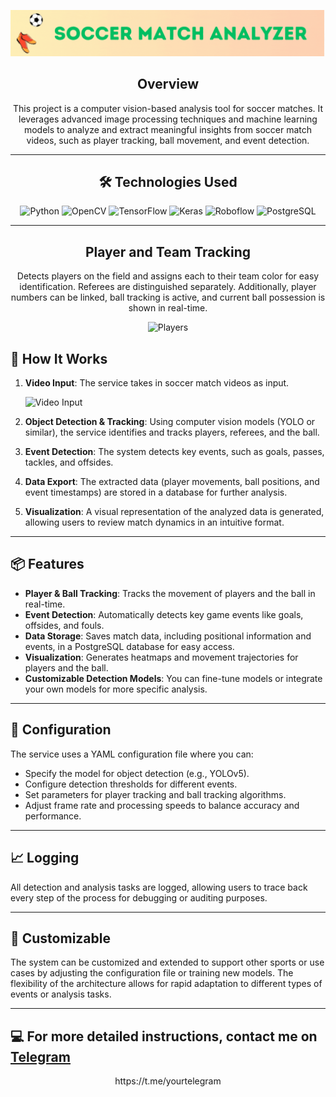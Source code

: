 <div align="center">

![Main](docs/soccer.gif)

## Overview

This project is a computer vision-based analysis tool for soccer matches. It leverages advanced image processing techniques and machine learning models to analyze and extract meaningful insights from soccer match videos, such as player tracking, ball movement, and event detection.

---

## 🛠 Technologies Used

![Python](https://img.shields.io/badge/Python-3776AB?style=for-the-badge&logo=python&logoColor=white)
![OpenCV](https://img.shields.io/badge/OpenCV-5C3EE8?style=for-the-badge&logo=opencv&logoColor=white)
![TensorFlow](https://img.shields.io/badge/TensorFlow-FF6F00?style=for-the-badge&logo=tensorflow&logoColor=white)
![Keras](https://img.shields.io/badge/Keras-D00000?style=for-the-badge&logo=keras&logoColor=white)
![Roboflow](https://img.shields.io/badge/Roboflow-0078D4?style=for-the-badge&logo=roboflow&logoColor=white)
![PostgreSQL](https://img.shields.io/badge/PostgreSQL-4169E1?style=for-the-badge&logo=postgresql&logoColor=white)

---

## Player and Team Tracking

Detects players on the field and assigns each to their team color for easy identification. Referees are distinguished separately. Additionally, player numbers can be linked, ball tracking is active, and current ball possession is shown in real-time.

![Players](docs/giphy_2.gif)

</div>

## 🚀 How It Works

1. **Video Input**: The service takes in soccer match videos as input.
   
   ![Video Input](docs/img/video_input.png)

2. **Object Detection & Tracking**: Using computer vision models (YOLO or similar), the service identifies and tracks players, referees, and the ball.

3. **Event Detection**: The system detects key events, such as goals, passes, tackles, and offsides.

4. **Data Export**: The extracted data (player movements, ball positions, and event timestamps) are stored in a database for further analysis.

5. **Visualization**: A visual representation of the analyzed data is generated, allowing users to review match dynamics in an intuitive format.

---

## 📦 Features

- **Player & Ball Tracking**: Tracks the movement of players and the ball in real-time.
- **Event Detection**: Automatically detects key game events like goals, offsides, and fouls.
- **Data Storage**: Saves match data, including positional information and events, in a PostgreSQL database for easy access.
- **Visualization**: Generates heatmaps and movement trajectories for players and the ball.
- **Customizable Detection Models**: You can fine-tune models or integrate your own models for more specific analysis.

---

## 🔧 Configuration

The service uses a YAML configuration file where you can:

- Specify the model for object detection (e.g., YOLOv5).
- Configure detection thresholds for different events.
- Set parameters for player tracking and ball tracking algorithms.
- Adjust frame rate and processing speeds to balance accuracy and performance.

---

## 📈 Logging

All detection and analysis tasks are logged, allowing users to trace back every step of the process for debugging or auditing purposes.

---

## 🤖 Customizable

The system can be customized and extended to support other sports or use cases by adjusting the configuration file or training new models. The flexibility of the architecture allows for rapid adaptation to different types of events or analysis tasks.

---

## 💻 For more detailed instructions, contact me on [Telegram](https://t.me/yourtelegram)

<p align="center">
  https://t.me/yourtelegram
</p>

